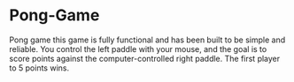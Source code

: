 # Pong-Game
Pong game this game is fully functional and has been built to be simple and reliable. You control the left paddle with your mouse, and the goal is to score points against the computer-controlled right paddle. The first player to 5 points wins.
